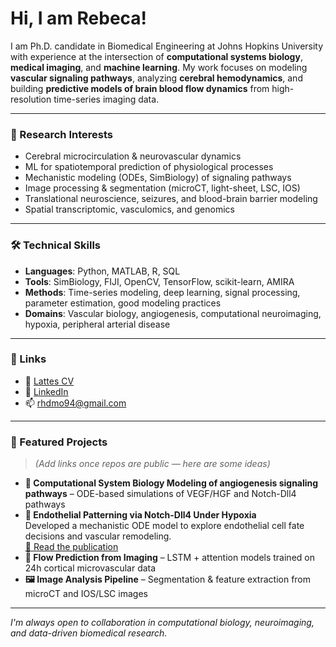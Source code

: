 # Hi, I am Rebeca!

I am Ph.D. candidate in Biomedical Engineering at Johns Hopkins University with experience at the intersection of **computational systems biology**, **medical imaging**, and **machine learning**. My work focuses on modeling **vascular signaling pathways**, analyzing **cerebral hemodynamics**, and building **predictive models of brain blood flow dynamics** from high-resolution time-series imaging data.

---

### 🧠 Research Interests  
- Cerebral microcirculation & neurovascular dynamics  
- ML for spatiotemporal prediction of physiological processes  
- Mechanistic modeling (ODEs, SimBiology) of signaling pathways  
- Image processing & segmentation (microCT, light-sheet, LSC, IOS)  
- Translational neuroscience, seizures, and blood-brain barrier modeling  
- Spatial transcriptomic, vasculomics, and genomics
---

### 🛠️ Technical Skills  
- **Languages**: Python, MATLAB, R, SQL  
- **Tools**: SimBiology, FIJI, OpenCV, TensorFlow, scikit-learn, AMIRA  
- **Methods**: Time-series modeling, deep learning, signal processing, parameter estimation, good modeling practices  
- **Domains**: Vascular biology, angiogenesis, computational neuroimaging, hypoxia, peripheral arterial disease  

---

### 🔗 Links  
- 📄 [Lattes CV](http://lattes.cnpq.br/8771701348341080)  
- 💼 [LinkedIn](https://www.linkedin.com/in/rebeca-hannah-de-melo-oliveira)  
- 📫 rhdmo94@gmail.com  

---

### 📌 Featured Projects  
> *(Add links once repos are public — here are some ideas)*

- **🧬 Computational System Biology Modeling of angiogenesis signaling pathways** – ODE-based simulations of VEGF/HGF and Notch-Dll4 pathways
- **🔬 Endothelial Patterning via Notch-Dll4 Under Hypoxia**  
  Developed a mechanistic ODE model to explore endothelial cell fate decisions and vascular remodeling.  
  [📄 Read the publication](https://www.frontiersin.org/articles/10.3389/fphys.2024.1351753/full)
- **🧠 Flow Prediction from Imaging** – LSTM + attention models trained on 24h cortical microvascular data  
- **🖼️ Image Analysis Pipeline** – Segmentation & feature extraction from microCT and IOS/LSC images  

---

_I'm always open to collaboration in computational biology, neuroimaging, and data-driven biomedical research._
